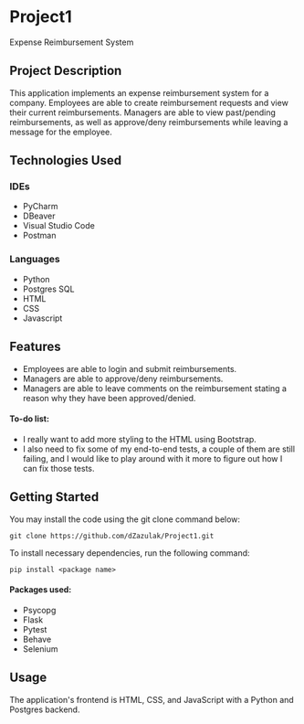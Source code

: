 # Project1
Expense Reimbursement System 

## Project Description
This application implements an expense reimbursement system for a company. Employees are able to create reimbursement requests and view their current reimbursements. Managers are able to view past/pending reimbursements, as well as approve/deny reimbursements while leaving a message for the employee.

## Technologies Used
  ### IDEs
  - PyCharm
  - DBeaver
  - Visual Studio Code
  - Postman
  
  ### Languages
  - Python
  - Postgres SQL
  - HTML
  - CSS
  - Javascript

## Features
  - Employees are able to login and submit reimbursements.
  - Managers are able to approve/deny reimbursements.
  - Managers are able to leave comments on the reimbursement stating a reason why they have been approved/denied.

#### To-do list:
- I really want to add more styling to the HTML using Bootstrap.
- I also need to fix some of my end-to-end tests, a couple of them are still failing, and I would like to play around with it more to figure out how I can fix those tests.

## Getting Started
You may install the code using the git clone command below:
```
git clone https://github.com/dZazulak/Project1.git
```
To install necessary dependencies, run the following command:
```
pip install <package name>
```
#### Packages used:
- Psycopg
- Flask
- Pytest
- Behave
- Selenium

## Usage
The application's frontend is HTML, CSS, and JavaScript with a Python and Postgres backend. 
